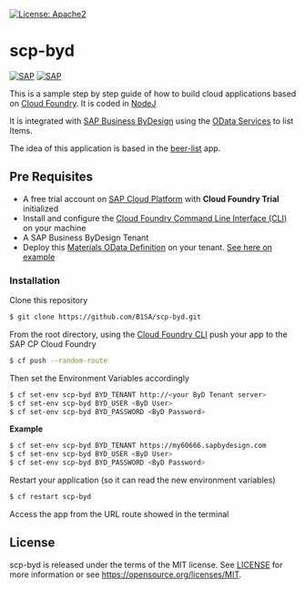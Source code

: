 [![License: Apache2](https://img.shields.io/badge/License-Apache2-green.svg)](https://opensource.org/licenses/Apache-2.0)

# scp-byd
[![SAP](https://i.imgur.com/kkQTp3m.png)](https://cloudplatform.sap.com)
[![SAP](https://i.imgur.com/zNslwny.png)](https://cloudplatform.sap.com)

This is a sample step by step guide of how to build cloud applications based on [Cloud Foundry](https://www.cloudfoundry.org/). 
It is coded in [NodeJ](https://nodejs.org/en/) 

It is integrated with [SAP Business ByDesign](https://www.sap.com/uk/products/business-bydesign.html) using the [OData Services](https://odata.org) to list Items. 

The idea of this application is based in the [beer-list](https://github.com/mariantalla/beer-list) app.


## Pre Requisites
* A free trial account on  [SAP Cloud Platform](https://developers.sap.com/tutorials/cp-trial-quick-onboarding.html) with **Cloud Foundry Trial** initialized
* Install and configure the [Cloud Foundry Command Line Interface (CLI)](https://developers.sap.com/tutorials/cp-cf-download-cli.html) on your machine
* A SAP Business ByDesign Tenant 
* Deploy this [Materials OData Definition](https://github.com/SAP-samples/sapbydesign-api-samples/blob/master/Custom%20OData%20Services/vmumaterial.xml) on your tenant. [See here on example](https://www.youtube.com/watch?v=z6mF_1hFths)

### Installation
Clone this repository
```sh
$ git clone https://github.com/B1SA/scp-byd.git
```
From the root directory, using the [Cloud Foundry CLI](https://docs.cloudfoundry.org/cf-cli/install-go-cli.html) push your app to the SAP CP Cloud Foundry
```sh
$ cf push --random-route
```
Then set the Environment Variables accordingly
```sh
$ cf set-env scp-byd BYD_TENANT http://<your ByD Tenant server>
$ cf set-env scp-byd BYD_USER <ByD User>
$ cf set-env scp-byd BYD_PASSWORD <ByD Password>
```
**Example**
```sh
$ cf set-env scp-byd BYD_TENANT https://my60666.sapbydesign.com
$ cf set-env scp-byd BYD_USER <ByD User>
$ cf set-env scp-byd BYD_PASSWORD <ByD Password>
```

Restart your application (so it can read the new environment variables)
```sh
$ cf restart scp-byd
```

Access the app from the URL route showed in the terminal

## License
scp-byd is released under the terms of the MIT license. See [LICENSE](LICENSE) for more information or see https://opensource.org/licenses/MIT.
